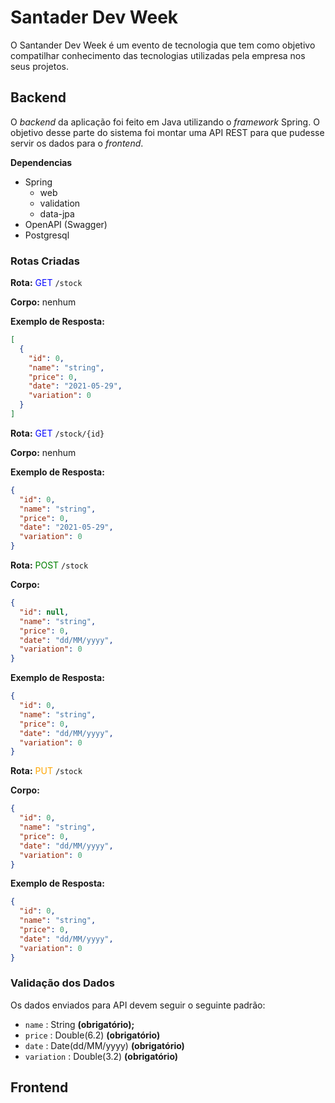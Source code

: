 # Santader Dev Week

O Santander Dev Week é um evento de tecnologia que tem como objetivo compatilhar conhecimento das tecnologias utilizadas pela empresa nos seus projetos.



## Backend

O _backend_ da aplicação foi feito em Java utilizando o _framework_ Spring. O objetivo desse parte do sistema foi montar uma API REST para que pudesse servir os dados para o _frontend_.



**Dependencias**

- Spring
  - web
  - validation
  - data-jpa
- OpenAPI (Swagger)
- Postgresql



### Rotas Criadas



**Rota:** <span style="color:blue">GET</span> `/stock` 

**Corpo:**  nenhum

**Exemplo de Resposta:**

```json
[
  {
    "id": 0,
    "name": "string",
    "price": 0,
    "date": "2021-05-29",
    "variation": 0
  }
]
```





**Rota:** <span style="color:blue">GET</span> `/stock/{id}` 

**Corpo:** nenhum

**Exemplo de Resposta:**

```json
{
  "id": 0,
  "name": "string",
  "price": 0,
  "date": "2021-05-29",
  "variation": 0
}
```





**Rota:** <span style="color:green">POST</span> `/stock` 

**Corpo:**

```json
{
  "id": null,
  "name": "string",
  "price": 0,
  "date": "dd/MM/yyyy",
  "variation": 0
}
```

**Exemplo de Resposta:**

```json
{
  "id": 0,
  "name": "string",
  "price": 0,
  "date": "dd/MM/yyyy",
  "variation": 0
}
```





**Rota:** <span style="color:orange">PUT</span> `/stock` 

**Corpo:** 

```json
{
  "id": 0,
  "name": "string",
  "price": 0,
  "date": "dd/MM/yyyy",
  "variation": 0
}
```

**Exemplo de Resposta:**

```json
{
  "id": 0,
  "name": "string",
  "price": 0,
  "date": "dd/MM/yyyy",
  "variation": 0
}
```



### Validação dos Dados

Os dados enviados para API devem seguir o  seguinte padrão:

- `name` : String **(obrigatório);**
- `price` : Double(6.2) **(obrigatório)**
- `date` : Date(dd/MM/yyyy) **(obrigatório)**
- `variation` : Double(3.2)  **(obrigatório)**




## Frontend

